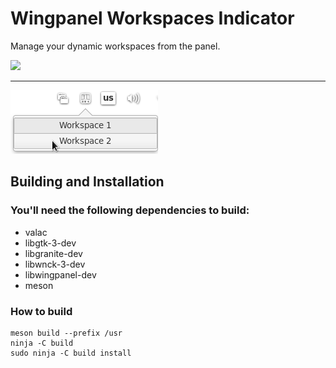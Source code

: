 # Wingpanel Workspaces Indicator

Manage your dynamic workspaces from the panel.

<p align="left">
    <a href="https://paypal.me/Dirli85">
        <img src="https://img.shields.io/badge/Donate-PayPal-green.svg">
    </a>
</p>

----

![Screenshot](data/screenshot1.png)

## Building and Installation

### You'll need the following dependencies to build:
* valac
* libgtk-3-dev
* libgranite-dev
* libwnck-3-dev
* libwingpanel-dev
* meson

### How to build
    meson build --prefix /usr
    ninja -C build
    sudo ninja -C build install
